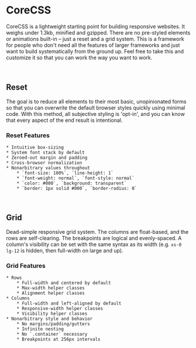 # CoreCSS

CoreCSS is a lightweight starting point for building responsive websites. It weighs under 1.3kb, minified and gzipped. There are no pre-styled elements or animations built-in – just a reset and a grid system. This is a framework for people who don't need all the features of larger frameworks and just want to build systematically from the ground up. Feel free to take this and customize it so that you can work the way you want to work.

&nbsp;

## Reset

The goal is to reduce all elements to their most basic, unopinionated forms so that you can overwrite the default browser styles quickly using minimal code. With this method, all subjective styling is 'opt-in', and you can know that every aspect of the end result is intentional.

### Reset Features

	* Intuitive box-sizing
	* System font stack by default
	* Zeroed-out margin and padding
	* Cross-browser normalization
	* Nonarbitrary values throughout
		* `font-size: 100%`, `line-height: 1`
		* `font-weight: normal`, `font-style: normal`
		* `color: #000`, `background: transparent`
		* `border: 1px solid #000`, `border-radius: 0`

&nbsp;

## Grid

Dead-simple responsive grid system. The columns are float-based, and the rows are self-clearing. The breakpoints are logical and evenly-spaced. A column's visibility can be set with the same syntax as its width (e.g. `xs-0 lg-12` is hidden, then full-width on large and up).

### Grid Features

	* Rows
		* Full-width and centered by default
		* Max-width helper classes
		* Alignment helper classes
	* Columns
		* Full-width and left-aligned by default
		* Responsive-width helper classes
		* Visibility helper classes
	* Nonarbitrary style and behavior
		* No margins/padding/gutters
		* Infinite nesting
		* No `.container` necessary
		* Breakpoints at 256px intervals
